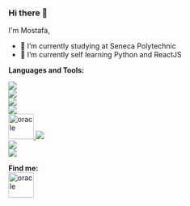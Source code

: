 ### Hi there 👋

I'm Mostafa,
<br>
<!--![](https://komarev.com/ghpvc/?username=most4f4)-->
- 🔭 I’m currently studying at Seneca Polytechnic
- 🌱 I’m currently self learning Python and ReactJS
  
**Languages and Tools:**

</p>
</p>
<p align="left">
  <a href="https://skillicons.dev">
        <img src="https://skillicons.dev/icons?i=c,cpp,python" />
    <br>
    <img src="https://skillicons.dev/icons?i=js,html,css" />
    <br>
    <img src="https://skillicons.dev/icons?i=git,nodejs,express" />
    <br>
    <img src="https://skillicons.dev/icons?i=react,bootstrap,tailwind" />
    <br>
    <img src="https://icongr.am/devicon/oracle-original.svg?size=128&color=currentColor" alt="oracle" width="50" height="50"/> 
    <img src="https://skillicons.dev/icons?i=postgres,mongodb" />
    <br>
    <img src="https://skillicons.dev/icons?i=visualstudio,vscode,github" />
        <br>
    <img src="https://skillicons.dev/icons?i=jira,vsparadigm" />
  </a>
</p>


**Find me:**
<br>
<a href="https://www.linkedin.com/in/mostafa-shahr/"><img src="https://icongr.am/devicon/linkedin-original.svg?size=128&color=currentColor" alt="oracle" width="50" height="50"/></a>
<!--
**SYimleang/SYimleang** is a ✨ _special_ ✨ repository because its `README.md` (this file) appears on your GitHub profile.
-->

